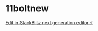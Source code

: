 # 11boltnew

[Edit in StackBlitz next generation editor ⚡️](https://stackblitz.com/~/github.com/GHwyever/11boltnew)
